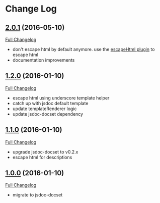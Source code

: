 # Change Log

## [2.0.1](https://github.com/theasta/jsdoc-dash-template/tree/v2.0.1) (2016-05-10)
[Full Changelog](https://github.com/theasta/jsdoc-dash-template/compare/v1.2.0...v2.0.1)

- don't escape html by default anymore. use the [escapeHtml plugin](https://github.com/jsdoc3/jsdoc/blob/master/plugins/escapeHtml.js) to escape html
- documentation improvements

## [1.2.0](https://github.com/theasta/jsdoc-dash-template/tree/v1.2.0) (2016-01-10)
[Full Changelog](https://github.com/theasta/jsdoc-dash-template/compare/v1.1.0...v1.2.0)

- escape html using underscore template helper
- catch up with jsdoc default template
- update templateRenderer logic
- update jsdoc-docset dependency

## [1.1.0](https://github.com/theasta/jsdoc-dash-template/tree/v1.1.0) (2016-01-10)
[Full Changelog](https://github.com/theasta/jsdoc-dash-template/compare/v1.0.0...v1.1.0)

- upgrade jsdoc-docset to v0.2.x
- escape html for descriptions

## [1.0.0](https://github.com/theasta/jsdoc-dash-template/tree/v1.0.0) (2016-01-10)
[Full Changelog](https://github.com/theasta/jsdoc-dash-template/compare/v0.1.0...v1.0.0)

- migrate to jsdoc-docset
